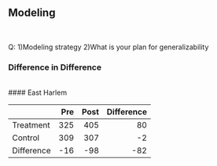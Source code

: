 ## Modeling

<br>

Q:
1)Modeling strategy 
2)What is your plan for generalizability




### Difference in Difference

<br>
#### East Harlem

|         | Pre   |  Post   |   Difference  |
|---------|------:|--------:|--------------:|
|Treatment|  325  |    405  |            	80|
|Control  |  309  |    307  |            -2 |
|Difference|	-16 |     -98 |            -82|
